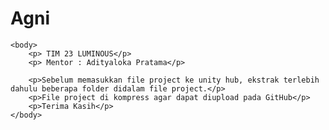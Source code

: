# Agni

    <body>
        <p> TIM 23 LUMINOUS</p>
        <p> Mentor : Adityaloka Pratama</p>
    
        <p>Sebelum memasukkan file project ke unity hub, ekstrak terlebih dahulu beberapa folder didalam file project.</p>
        <p>File project di kompress agar dapat diupload pada GitHub</p>
        <p>Terima Kasih</p>
    </body>
